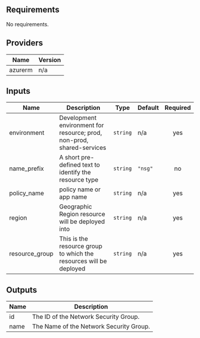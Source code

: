 ## Requirements

No requirements.

## Providers

| Name | Version |
|------|---------|
| azurerm | n/a |

## Inputs

| Name | Description | Type | Default | Required |
|------|-------------|------|---------|:--------:|
| environment | Development environment for resource; prod, non-prod, shared-services | `string` | n/a | yes |
| name\_prefix | A short pre-defined text to identify the resource type | `string` | `"nsg"` | no |
| policy\_name | policy name or app name | `string` | n/a | yes |
| region | Geographic Region resource will be deployed into | `string` | n/a | yes |
| resource\_group | This is the resource group to which the resources will be deployed | `string` | n/a | yes |

## Outputs

| Name | Description |
|------|-------------|
| id | The ID of the Network Security Group. |
| name | The Name of the Network Security Group. |

